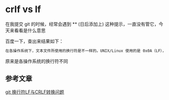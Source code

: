 # crlf vs lf

在我提交 git 的时候，经常会遇到 ** (日后添加上) 这种提示，一直没有管它，今天来看看是什么意思

百度一下，查出来结果如下：

```html
在各操作系统下，文本文件所使用的换行符是不一样的。UNIX/Linux 使用的是 0x0A（LF），早期的 Mac OS 使用的是0x0D（CR），后来的 OS X 在更换内核后与 UNIX 保持一致了。但 DOS/Windows 一直使用 0x0D0A（CRLF）作为换行符。Git提供了一个“换行符自动转换”功能。这个功能默认处于“自动模式”，当你在签出文件时，它试图将 UNIX 换行符（LF）替换为 Windows 的换行符（CRLF）；当你在提交文件时，它又试图将 CRLF 替换为 LF。Git 的“换行符自动转换”功能听起来似乎很智能、很贴心，因为它试图一方面保持仓库内文件的一致性（UNIX 风格），一方面又保证本地文件的兼容性（Windows 风格）。但遗憾的是，这个功能是有 bug 的，而且在短期内都不太可能会修正。
```

原来是各操作系统的换行符不同

## 参考文章

[git 换行符LF与CRLF转换问题](https://www.cnblogs.com/sdgf/p/6237847.html)
